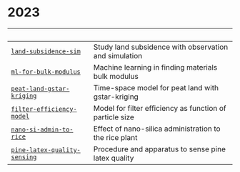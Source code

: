 # 2023

&nbsp; | &nbsp;
:- | :-
[`land-subsidence-sim`](https://github.com/dudung/land-subsidence-sim) | Study land subsidence with observation and simulation 
[`ml-for-bulk-modulus`](https://github.com/dudung/ml-for-bulk-modulus) | Machine learning in finding materials bulk modulus
[`peat-land-gstar-kriging`](https://github.com/dudung/peat-land-gstar-kriging) | Time-space model for peat land with gstar-kriging
[`filter-efficiency-model`](https://github.com/dudung/filter-efficiency-model) | Model for filter efficiency as function of particle size 
[`nano-si-admin-to-rice`](https://github.com/dudung/nano-si-admin-to-rice) | Effect of nano-silica administration to the rice plant
[`pine-latex-quality-sensing`](https://github.com/dudung/pine-latex-quality-sensing) | Procedure and apparatus to sense pine latex quality
